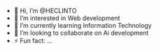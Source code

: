 - 👋 Hi, I’m @HECLINTO
- 👀 I’m interested in Web development
- 🌱 I’m currently learning Information Technology
- 💞️ I’m looking to collaborate on Ai development
- ⚡ Fun fact: ...

<!---
HECLINTO/HECLINTO is a ✨ special ✨ repository because its `README.md` (this file) appears on your GitHub profile.
You can click the Preview link to take a look at your changes.
--->
